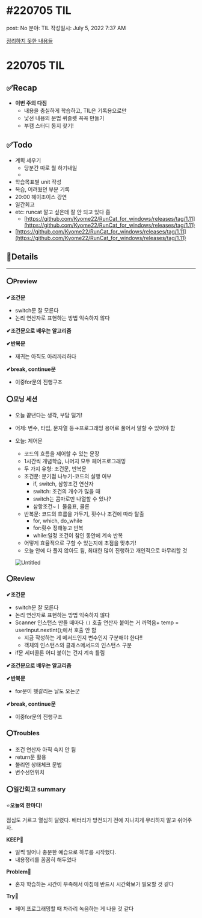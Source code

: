 # #220705 TIL

post: No
분야: TIL
작성일시: July 5, 2022 7:37 AM

[정리하지 못한 내용들](https://www.notion.so/4453a99657374c309650d54dfbd762e1)

# 220705 TIL

## ****✅Recap****

- **이번 주의 다짐**
    - 내용을 충실하게 학습하고, TIL은 기록용으로만
    - 낯선 내용의 문법 퀴즐렛 꼭꼭 만들기
    - 부캠 스터디 동지 찾기!

## ****✅Todo****

- 계획 세우기
    - 당분간 따로 뭘 하기내일
    - 
- 학습목표별 unit 작성
- 복습, 어려웠던 부분 기록
- 20:00 헤이조이스 강연
- 일간회고
- etc: runcat 깔고 싶은데 잘 안 되고 있다 흠
    - [https://github.com/Kyome22/RunCat_for_windows/releases/tag/1.11](https://github.com/Kyome22/RunCat_for_windows/releases/tag/1.11)
- [https://github.com/Kyome22/RunCat_for_windows/releases/tag/1.11](https://github.com/Kyome22/RunCat_for_windows/releases/tag/1.11)

## 💌Details

---

### ⭕Preview

**✔조건문**

- switch문 잘 모른다
- 논리 연산자로 표현하는 방법 익숙하지 않다

**✔조건문으로 배우는 알고리즘**

**✔반복문**

- 재귀는 아직도 아리까리하다

**✔break, continue문**

- 이중for문의 진행구조

### ⭕**모닝 세션**

- 오늘 끝낸다는 생각, 부담 덜기!
- 어제: 변수, 타입, 문자열 등→프로그래밍 용어로 풀어서 말할 수 있어야 함
- 오늘: 제어문
    - 코드의 흐름을 제어할 수 있는 문장
    - 1시간씩 개념학습, 나머지 모두 페어프로그래밍
    - 두 가지 유형: 조건문, 반복문
    - 조건문: 분기점 나누기-코드의 실행 여부
        - if, switch, 삼항조건 연산자
        - switch: 조건의 개수가 많을 때
        - switch는 콤마로만 나열할 수 있나?
        - 삼항조건~ㅣ 물음표, 콜론
    - 반복문: 코드의 흐름을 가두기, 횟수나 조건에 따라 탈출
        - for, which, do_while
        - for:횟수 정해놓고 반복
        - while:일정 조건이 참인 동안에 계속 반복
    - 어떻게 효율적으로 구할 수 있는지에 초점을 맞추기!
    - 오늘 안에 다 풀지 않아도 됨, 최대한 많이 진행하고 개인적으로 마무리할 것
    
    ![Untitled](#220705%20TIL%2072a030fc87f04355810459b3c0b6eceb/Untitled.png)
    

### ⭕Review

**✔조건문**

- switch문 잘 모른다
- 논리 연산자로 표현하는 방법 익숙하지 않다
- Scanner 인스턴스 만들 때마다 `()` 호출 연산자 붙이는 거 까먹음+ temp = userInput.nextInt();에서 호출 안 함
    - 지금 작성하는 게 메서드인지 변수인지 구분해야 한다!!
    - 객체의 인스턴스와 클래스메서드의 인스턴스 구분
- if문 세미콜론 어디 붙이는 건지 계속 틀림

**✔조건문으로 배우는 알고리즘**

**✔반복문**

- for문이 헷갈리는 날도 오는군

**✔break, continue문**

- 이중for문의 진행구조

### ⭕Troubles

- 조건 연산자 아직 숙지 안 됨
- return문 활용
- 불리언 상태체크 문법
- 변수선언위치

### ⭕일간회고 summary

⭐**오늘의 한마디!**

점심도 거르고 열심히 달렸다. 배터리가 방전되기 전에 지나치게 무리하지 말고 쉬어주자.

**KEEP🚩**

- 일찍 일어나 충분한 예습으로 하루를 시작했다.
- 내용정리를 꼼꼼히 해두었다

**Problem🚨**

- 혼자 학습하는 시간이 부족해서 아침에 반드시 시간확보가 필요할 것 같다

**Try🌱**

- 페어 프로그래밍할 때 차라리 녹음하는 게 나을 것 같다